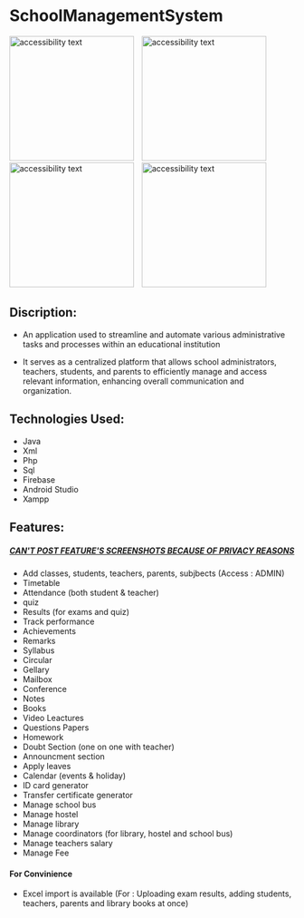 # SchoolManagementSystem

<p><img src="https://github.com/narza05/SchoolManagementSystem/blob/main/assets/WhatsApp%20Image%202023-06-06%20at%2022.21.41.jpeg" width="220" alt="accessibility text" style="margin-right: 10px;"/>
  <img src="https://github.com/narza05/SchoolManagementSystem/blob/main/assets/WhatsApp%20Image%202023-06-06%20at%2022.47.03.jpeg" width="220" alt="accessibility text"style="margin-right: 10px;"/>
<img src="https://github.com/narza05/SchoolManagementSystem/blob/main/assets/WhatsApp%20Image%202023-06-23%20at%2018.55.31.jpeg" width="220" alt="accessibility text"style="margin-right: 10px;"/>
<img src="https://github.com/narza05/SchoolManagementSystem/blob/main/assets/WhatsApp%20Image%202023-06-23%20at%2018.55.26.jpeg" width="220" alt="accessibility text"style="margin-right: 10px;"/></p>

## Discription: 

* An application used to streamline and automate various administrative 
tasks and processes within an educational institution

* It serves as a centralized platform that allows school administrators, teachers, students, and parents to efficiently manage and access relevant information, enhancing overall communication and organization.

## Technologies Used: 
* Java 
* Xml 
* Php
* Sql 
* Firebase
* Android Studio
* Xampp



## Features: 
##### <ins> CAN'T POST FEATURE'S SCREENSHOTS BECAUSE OF PRIVACY REASONS </ins>

* Add classes, students, teachers, parents, subjbects (Access : ADMIN)
* Timetable
* Attendance (both student & teacher)
* quiz 
* Results (for exams and quiz)
* Track performance
* Achievements
* Remarks
* Syllabus
* Circular
* Gellary
* Mailbox
* Conference 
* Notes 
* Books
* Video Leactures
* Questions Papers
* Homework
* Doubt Section (one on one with teacher)
* Announcment section 
* Apply leaves
* Calendar (events & holiday)
* ID card generator 
* Transfer certificate generator
* Manage school bus
* Manage hostel
* Manage library
* Manage coordinators (for library, hostel and school bus)
* Manage teachers salary
* Manage Fee

#### For Convinience
* Excel import is available (For : Uploading exam results, adding students, teachers, parents and library books at once) 

